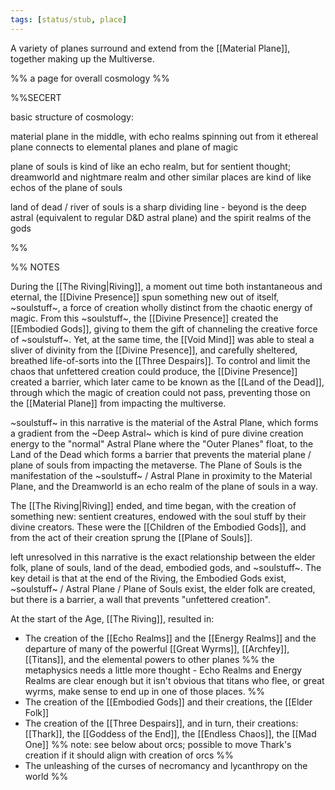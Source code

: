 ```yaml
---
tags: [status/stub, place]
---
```


A variety of planes surround and extend from the [[Material Plane]], together making up the Multiverse. 




%% a page for overall cosmology %%

%%SECERT

basic structure of cosmology:

material plane in the middle, with echo realms spinning out from it 
ethereal plane connects to elemental planes and plane of magic

plane of souls is kind of like an echo realm, but for sentient thought; dreamworld and nightmare realm and other similar places are kind of like echos of the plane of souls

land of dead / river of souls is a sharp dividing line - beyond is the deep astral (equivalent to regular D&D astral plane) and the spirit realms of the gods

%%

%% NOTES

During the [[The Riving|Riving]], a moment out time both instantaneous and eternal, the [[Divine Presence]] spun something new out of itself, ~soulstuff~, a force of creation wholly distinct from the chaotic energy of magic. From this ~soulstuff~, the [[Divine Presence]] created the [[Embodied Gods]], giving to them the gift of channeling the creative force of ~soulstuff~. Yet, at the same time, the [[Void Mind]] was able to steal a sliver of divinity from the [[Divine Presence]], and carefully sheltered, breathed life-of-sorts into the [[Three Despairs]]. To control and limit the chaos that unfettered creation could produce, the [[Divine Presence]] created a barrier, which later came to be known as the [[Land of the Dead]], through which the magic of creation could not pass, preventing those on the [[Material Plane]] from impacting the multiverse. 

~soulstuff~ in this narrative is the material of the Astral Plane, which forms a gradient from the ~Deep Astral~ which is kind of pure divine creation energy to the "normal" Astral Plane where the "Outer Planes" float, to the Land of the Dead which forms a barrier that prevents the material plane / plane of souls  from impacting the metaverse. The Plane of Souls is the manifestation of the ~soulstuff~ / Astral Plane in proximity to the Material Plane, and the Dreamworld is an echo realm of the plane of souls in a way.


The [[The Riving|Riving]] ended, and time began, with the creation of something new: sentient creatures, endowed with the soul stuff by their divine creators. These were the [[Children of the Embodied Gods]], and from the act of their creation sprung the [[Plane of Souls]]. 

left unresolved in this narrative is the exact relationship between the elder folk, plane of souls, land of the dead, embodied gods, and ~soulstuff~. The key detail is that at the end of the Riving, the Embodied Gods exist, ~soulstuff~ / Astral Plane / Plane of Souls exist, the elder folk are created, but there is a barrier, a wall that prevents "unfettered creation".

At the start of the Age, [[The Riving]], resulted in:
* The creation of the [[Echo Realms]] and the [[Energy Realms]] and the departure of many of the powerful [[Great Wyrms]], [[Archfey]], [[Titans]], and the elemental powers to other planes
%% the metaphysics needs a little more thought - Echo Realms and Energy Realms are clear enough but it isn't obvious that titans who flee, or great wyrms, make sense to end up in one of those places. %%
* The creation of the [[Embodied Gods]] and their creations, the [[Elder Folk]]
* The creation of the [[Three Despairs]], and in turn, their creations: [[Thark]], the [[Goddess of the End]], the [[Endless Chaos]],  the [[Mad One]] 
   %% note: see below about orcs; possible to move Thark's creation if it should align with creation of orcs %%
* The unleashing of the curses of necromancy and lycanthropy on the world
%%